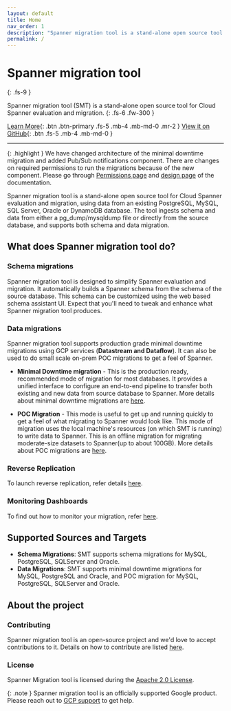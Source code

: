 ```yaml
---
layout: default
title: Home
nav_order: 1
description: "Spanner migration tool is a stand-alone open source tool for Cloud Spanner evaluation and migration."
permalink: /
---
```


# Spanner migration tool
{: .fs-9 }

Spanner migration tool (SMT) is a stand-alone open source tool for Cloud Spanner evaluation and migration.
{: .fs-6 .fw-300 }

[Learn More](#what-does-spanner-migration-tool-do){: .btn .btn-primary .fs-5 .mb-4 .mb-md-0 .mr-2 }
[View it on GitHub][SMT repo]{: .btn .fs-5 .mb-4 .mb-md-0 }

---

{: .highlight }
We have changed architecture of the minimal downtime migration and added Pub/Sub notifications component. There are changes on required permissions to run the migrations because of the new component. Please go through [Permissions page](./permissions.md) and [design page](./minimal/minimal.md) of the documentation.

Spanner migration tool is a stand-alone open source tool for Cloud Spanner evaluation and
migration, using data from an existing PostgreSQL, MySQL, SQL Server, Oracle or DynamoDB database.
The tool ingests schema and data from either a pg_dump/mysqldump file or directly
from the source database, and supports both schema and data migration.

## What does Spanner migration tool do?

### Schema migrations

Spanner migration tool is designed to simplify Spanner evaluation and migration. It automatically builds a Spanner schema from the schema of the source database. This schema can be customized using the web based schema assistant UI. Expect that you'll need to tweak and enhance what Spanner migration tool produces.

### Data migrations

Spanner migration tool supports production grade minimal downtime migrations using GCP services (**Datastream and Dataflow**).
It can also be used to do small scale on-prem POC migrations to get a feel of Spanner.

- **Minimal Downtime migration** - This is the production ready, recommended mode of migration for most databases. It provides a unified interface to configure an end-to-end pipeline to transfer both existing and new data from source database to Spanner. More details about minimal downtime migrations are [here](./minimal/minimal.md).

- **POC Migration** -  This mode is useful to get up and running quickly to get a feel of what migrating to Spanner would look like. This mode of migration uses the local machine's resources (on which SMT is running) to write data to Spanner. This is an offline migration for migrating moderate-size datasets to Spanner(up to about 100GB). More details about POC migrations are [here](./poc/poc.md).

### Reverse Replication

To launch reverse replication, refer details [here](./reverse-replication/ReverseReplication.md).

### Monitoring Dashboards

To find out how to monitor your migration, refer [here](./monitoring/MonitoringUserGuide.md).

## Supported Sources and Targets

- **Schema Migrations**: SMT supports schema migrations for MySQL, PostgreSQL, SQLServer and Oracle.
- **Data Migrations**: SMT supports minimal downtime migrations for MySQL, PostgreSQL and Oracle, and POC migration for MySQL, PostgreSQL, SQLServer and Oracle.

## About the project

### Contributing

Spanner migration tool is an open-source project and we'd love to accept contributions to it. Details on how to contribute are listed [here](./contributing.md).

### License

Spanner Migration tool is licensed during the [Apache 2.0 License](https://github.com/GoogleCloudPlatform/spanner-migration-tool/blob/master/LICENSE).

{: .note }
Spanner migration tool is an officially supported Google product. Please reach out to [GCP support](https://support.google.com/cloud/answer/6282346?hl=en) to get help.

[SMT repo]: https://github.com/GoogleCloudPlatform/spanner-migration-tool